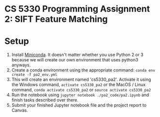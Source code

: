 # CS 5330 Programming Assignment 2: SIFT Feature Matching

# Setup
1. Install [Miniconda](https://conda.io/miniconda.html). It doesn't matter whether you use Python 2 or 3 because we will create our own environment that uses python3 anyways.
2. Create a conda environment using the appropriate command: `conda env create -f pa2_env.yml`
3. This will create an environment named 'cs5330_pa2'. Activate it using the Windows command, `activate cs5330_pa2` or the MacOS / Linux command, `conda activate cs5330_pa2` or `source activate cs5330_pa2`
4. Run the notebook using `jupyter notebook ./pa2_code/pa2.ipynb` and finish tasks described over there.
5. Submit your finished Jupyter notebook file and the project report to Canvas.
